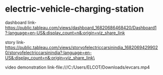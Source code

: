 # electric-vehicle-charging-station

dashboard link- https://public.tableau.com/views/dashboard_16820686468420/Dashboard1?:language=en-US&:display_count=n&:origin=viz_share_link

story link-https://public.tableau.com/views/storyofelectriccarsinindia_16820694299020/storyofelectriccarsinindia?:language=en-US&:display_count=n&:origin=viz_share_link\

video demonstration link-file:///C:/Users/ELCOT/Downloads/evcars.mp4

